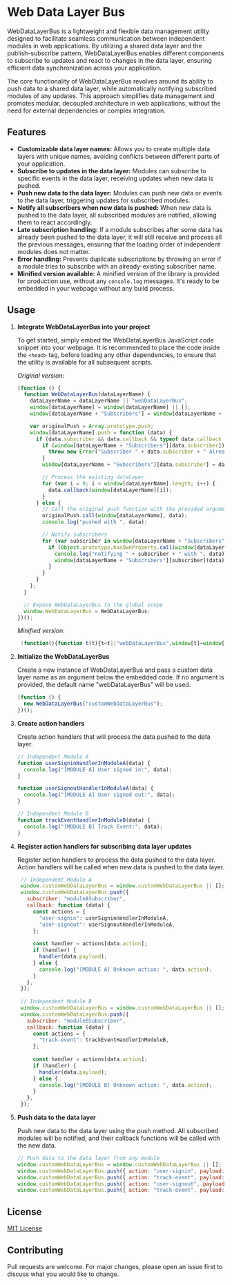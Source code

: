 # Web Data Layer Bus

WebDataLayerBus is a lightweight and flexible data management utility designed to facilitate seamless communication between independent modules in web applications. By utilizing a shared data layer and the publish-subscribe pattern, WebDataLayerBus enables different components to subscribe to updates and react to changes in the data layer, ensuring efficient data synchronization across your application.

The core functionality of WebDataLayerBus revolves around its ability to push data to a shared data layer, while automatically notifying subscribed modules of any updates. This approach simplifies data management and promotes modular, decoupled architecture in web applications, without the need for external dependencies or complex integration.

## Features

- **Customizable data layer names:** Allows you to create multiple data layers with unique names, avoiding conflicts between different parts of your application.
- **Subscribe to updates in the data layer:** Modules can subscribe to specific events in the data layer, receiving updates when new data is pushed.
- **Push new data to the data layer:** Modules can push new data or events to the data layer, triggering updates for subscribed modules.
- **Notify all subscribers when new data is pushed:** When new data is pushed to the data layer, all subscribed modules are notified, allowing them to react accordingly.
- **Late subscription handling:** If a module subscribes after some data has already been pushed to the data layer, it will still receive and process all the previous messages, ensuring that the loading order of independent modules does not matter.
- **Error handling:** Prevents duplicate subscriptions by throwing an error if a module tries to subscribe with an already-existing subscriber name.
- **Minified version available:** A minified version of the library is provided for production use, without any `console.log` messages. It's ready to be embedded in your webpage without any build process.

## Usage

1. **Integrate WebDataLayerBus into your project**

   To get started, simply embed the WebDataLayerBus JavaScript code snippet into your webpage. It is recommended to place the code inside the `<head>` tag, before loading any other dependencies, to ensure that the utility is available for all subsequent scripts.

   _Original version:_

   ```javascript
   (function () {
     function WebDataLayerBus(dataLayerName) {
       dataLayerName = dataLayerName || "webDataLayerBus";
       window[dataLayerName] = window[dataLayerName] || [];
       window[dataLayerName + "Subscribers"] = window[dataLayerName + "Subscribers"] || {};

       var originalPush = Array.prototype.push;
       window[dataLayerName].push = function (data) {
         if (data.subscriber && data.callback && typeof data.callback === "function") {
           if (window[dataLayerName + "Subscribers"][data.subscriber]) {
             throw new Error("Subscriber " + data.subscriber + " already exists");
           }
           window[dataLayerName + "Subscribers"][data.subscriber] = data.callback;

           // Process the existing dataLayer
           for (var i = 0; i < window[dataLayerName].length; i++) {
             data.callback(window[dataLayerName][i]);
           }
         } else {
           // Call the original push function with the provided arguments
           originalPush.call(window[dataLayerName], data);
           console.log("pushed with ", data);

           // Notify subscribers
           for (var subscriber in window[dataLayerName + "Subscribers"]) {
             if (Object.prototype.hasOwnProperty.call(window[dataLayerName + "Subscribers"], subscriber)) {
               console.log("notifying " + subscriber + " with ", data);
               window[dataLayerName + "Subscribers"][subscriber](data);
             }
           }
         }
       };
     }

     // Expose WebDataLayerBus to the global scope
     window.WebDataLayerBus = WebDataLayerBus;
   })();
   ```

   _Minified version:_

   ```javascript
    !function(){function t(t){t=t||"webDataLayerBus",window[t]=window[t]||[],window[t+"Subscribers"]=window[t+"Subscribers"]||{};var e=Array.prototype.push;window[t].push=function(n){if(n.subscriber&&n.callback&&"function"==typeof n.callback){if(window[t+"Subscribers"][n.subscriber])throw new Error("Subscriber "+n.subscriber+" already exists");window[t+"Subscribers"][n.subscriber]=n.callback;for(var r=0;r<window[t].length;r++)n.callback(window[t][r])}else{e.call(window[t],n);for(var i in window[t+"Subscribers"])Object.prototype.hasOwnProperty.call(window[t+"Subscribers"],i)&&window[t+"Subscribers"][i](n)}}}window.WebDataLayerBus=t}();
   ```

2. **Initialize the WebDataLayerBus**

   Create a new instance of WebDataLayerBus and pass a custom data layer name as an argument below the embedded code. If no argument is provided, the default name "webDataLayerBus" will be used.

   ```javascript
   (function () {
     new WebDataLayerBus("customWebDataLayerBus");
   })();
   ```

3. **Create action handlers**

   Create action handlers that will process the data pushed to the data layer.

   ```javascript
   // Independent Module A
   function userSigninHandlerInModuleA(data) {
     console.log("[MODULE A] User signed in:", data);
   }

   function userSignoutHandlerInModuleA(data) {
     console.log("[MODULE A] User signed out:", data);
   }

   // Independent Module B
   function trackEventHandlerInModuleB(data) {
     console.log("[MODULE B] Track Event:", data);
   }
   ```

4. **Register action handlers for subscribing data layer updates**

   Register action handlers to process the data pushed to the data layer. Action handlers will be called when new data is pushed to the data layer.

   ```javascript
    // Independent Module A
    window.customWebDataLayerBus = window.customWebDataLayerBus || [];
    window.customWebDataLayerBus.push({
      subscriber: "moduleASubscriber",
      callback: function (data) {
        const actions = {
          "user-signin": userSigninHandlerInModuleA,
          "user-signout": userSignoutHandlerInModuleA,
        };
    
        const handler = actions[data.action];
        if (handler) {
          handler(data.payload);
        } else {
          console.log("[MODULE A] Unknown action: ", data.action);
        }
      },
    });
    
    // Independent Module B
    window.customWebDataLayerBus = window.customWebDataLayerBus || [];
    window.customWebDataLayerBus.push({
      subscriber: "moduleBSubscriber",
      callback: function (data) {
        const actions = {
          "track-event": trackEventHandlerInModuleB,
        };
    
        const handler = actions[data.action];
        if (handler) {
          handler(data.payload);
        } else {
          console.log("[MODULE B] Unknown action: ", data.action);
        }
      },
    });
   ```

5. **Push data to the data layer**

   Push new data to the data layer using the push method. All subscribed modules will be notified, and their callback functions will be called with the new data.

   ```javascript
   // Push data to the data layer from any module
   window.customWebDataLayerBus = window.customWebDataLayerBus || [];
   window.customWebDataLayerBus.push({ action: "user-signin", payload: { id: "abcxyz" } });
   window.customWebDataLayerBus.push({ action: "track-event", payload: { name: "user-signin", data: { id: "abcxyz" } } })
   window.customWebDataLayerBus.push({ action: "user-signout", payload: { id: "abcxyz" } });
   window.customWebDataLayerBus.push({ action: "track-event", payload: { name: "user-signout", data: { id: "abcxyz" } } })
   ```

## License

[MIT License](LICENSE)

## Contributing

Pull requests are welcome. For major changes, please open an issue first to discuss what you would like to change.
